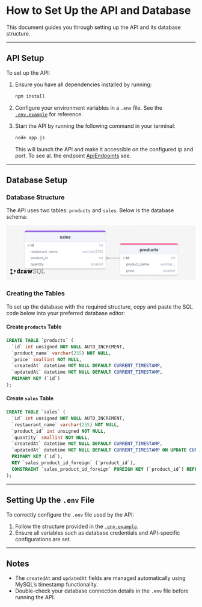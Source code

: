 # How to Set Up the API and Database

This document guides you through setting up the API and its database structure.

---

## API Setup

To set up the API:
1. Ensure you have all dependencies installed by running:
   ```bash
   npm install
   ```
2. Configure your environment variables in a `.env` file. See the [`.env.example`](../API/.env.example) for reference.

3. Start the API by running the following command in your terminal:
   ```bash
   node app.js
   ```
   This will launch the API and make it accessible on the configured ip and port. To see al. the endpoint [ApiEndpoints](/Documents/ApiEndpoints.md) see.

---

## Database Setup

### Database Structure

The API uses two tables: `products` and `sales`. Below is the database schema:

![Database Schema](images/ApiDB.png)

### Creating the Tables

To set up the database with the required structure, copy and paste the SQL code below into your preferred database editor:

#### Create `products` Table
```sql
CREATE TABLE `products` (
  `id` int unsigned NOT NULL AUTO_INCREMENT,
  `product_name` varchar(255) NOT NULL,
  `price` smallint NOT NULL,
  `createdAt` datetime NOT NULL DEFAULT CURRENT_TIMESTAMP,
  `updatedAt` datetime NOT NULL DEFAULT CURRENT_TIMESTAMP,
  PRIMARY KEY (`id`)
);
```

#### Create `sales` Table
```sql
CREATE TABLE `sales` (
  `id` int unsigned NOT NULL AUTO_INCREMENT,
  `restaurant_name` varchar(255) NOT NULL,
  `product_id` int unsigned NOT NULL,
  `quantity` smallint NOT NULL,
  `createdAt` datetime NOT NULL DEFAULT CURRENT_TIMESTAMP,
  `updatedAt` datetime NOT NULL DEFAULT CURRENT_TIMESTAMP ON UPDATE CURRENT_TIMESTAMP,
  PRIMARY KEY (`id`),
  KEY `sales_product_id_foreign` (`product_id`),
  CONSTRAINT `sales_product_id_foreign` FOREIGN KEY (`product_id`) REFERENCES `products` (`id`)
);
```

---

## Setting Up the `.env` File

To correctly configure the `.env` file used by the API:
1. Follow the structure provided in the [`.env.example`](../API/.env.example).
2. Ensure all variables such as database credentials and API-specific configurations are set.

---

## Notes
- The `createdAt` and `updatedAt` fields are managed automatically using MySQL’s timestamp functionality.
- Double-check your database connection details in the `.env` file before running the API.
